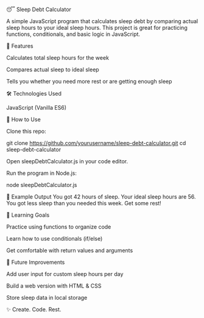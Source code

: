 😴 Sleep Debt Calculator

A simple JavaScript program that calculates sleep debt by comparing actual sleep hours to your ideal sleep hours.
This project is great for practicing functions, conditionals, and basic logic in JavaScript.

🚀 Features

Calculates total sleep hours for the week

Compares actual sleep to ideal sleep

Tells you whether you need more rest or are getting enough sleep

🛠️ Technologies Used

JavaScript (Vanilla ES6)

📂 How to Use

Clone this repo:

git clone https://github.com/yourusername/sleep-debt-calculator.git
cd sleep-debt-calculator


Open sleepDebtCalculator.js in your code editor.

Run the program in Node.js:

node sleepDebtCalculator.js

📖 Example Output
You got 42 hours of sleep.
Your ideal sleep hours are 56.
You got less sleep than you needed this week. Get some rest!

🎯 Learning Goals

Practice using functions to organize code

Learn how to use conditionals (if/else)

Get comfortable with return values and arguments

📌 Future Improvements

Add user input for custom sleep hours per day

Build a web version with HTML & CSS

Store sleep data in local storage

✨ Create. Code. Rest.
